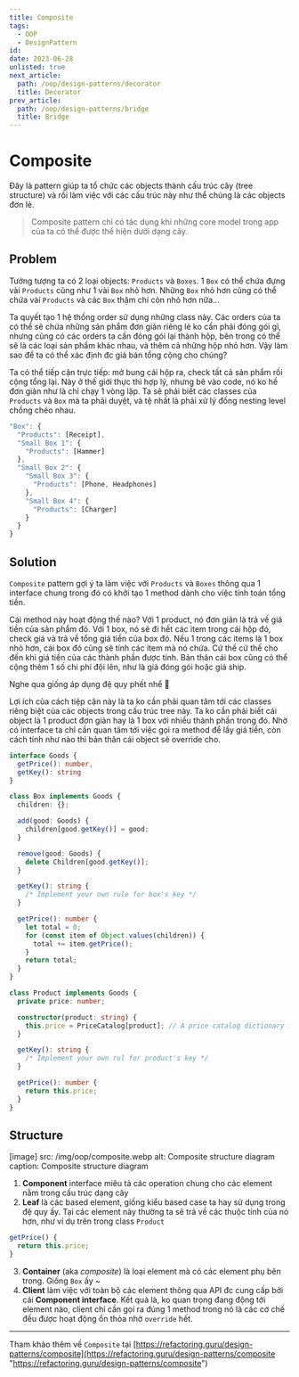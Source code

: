 ```yaml
---
title: Composite
tags:
  - OOP
  - DesignPattern
id:
date: 2023-06-28
unlisted: true
next_article:
  path: /oop/design-patterns/decorator
  title: Decorator
prev_article:
  path: /oop/design-patterns/bridge
  title: Bridge
---
```


# Composite

Đây là pattern giúp ta tổ chức các objects thành cấu trúc cây (tree structure) và rồi làm việc với các cấu trúc này như thể chúng là các objects đơn lẻ.

> Composite pattern chỉ có tác dụng khi những core model trong app của ta có thể được thể hiện dưới dạng cây.

## Problem

Tưởng tượng ta có 2 loại objects: `Products` và `Boxes`. 1 `Box` có thể chứa đựng vài `Products` cũng như 1 vài `Box` nhỏ hơn. Những `Box` nhỏ hơn cũng có thể chứa vài `Products` và các `Box` thậm chí còn nhỏ hơn nữa...

Ta quyết tạo 1 hệ thống order sử dụng những class này. Các orders của ta có thể sẽ chứa những sản phẩm đơn giản riêng lẻ ko cần phải đóng gói gì, nhưng cũng có các orders ta cần đóng gói lại thành hộp, bên trong có thể sẽ là các loại sản phẩm khác nhau, và thêm cả những hộp nhỏ hơn. Vậy làm sao để ta có thể xác định đc giá bán tổng cộng cho chúng?

Ta có thể tiếp cận trực tiếp: mở bung cái hộp ra, check tất cả sản phẩm rồi cộng tổng lại. Này ở thế giới thực thì hợp lý, nhưng bê vào code, nó ko hề đơn giản như là chỉ chạy 1 vòng lặp. Ta sẽ phải biết các classes của `Products` và `Box` mà ta phải duyệt, và tệ nhất là phải xử lý đống nesting level chồng chéo nhau.

```js
"Box": {
  "Products": [Receipt],
  "Small Box 1": {
    "Products": [Hammer]
  },
  "Small Box 2": {
    "Small Box 3": {
      "Products": [Phone, Headphones]
    },
    "Small Box 4": {
      "Products": [Charger]
    }
  }
}
```

## Solution

`Composite` pattern gợi ý ta làm việc với `Products` và `Boxes` thông qua 1 interface chung trong đó có khởi tạo 1 method dành cho việc tính toán tổng tiền.

Cái method này hoạt động thế nào? Với 1 product, nó đơn giản là trả về giá tiền của sản phẩm đó. Với 1 box, nó sẽ đi hết các item trong cái hộp đó, check giá và trả về tổng giá tiền của box đó. Nếu 1 trong các items là 1 box nhỏ hơn, cái box đó cũng sẽ tính các item mà nó chứa. Cứ thế cứ thế cho đến khi giá tiền của các thành phần được tính. Bản thân cái box cũng có thể cộng thêm 1 số chi phí đội lên, như là giá đóng gói hoặc giá ship.

Nghe qua giống áp dụng đệ quy phết nhể 🤔

Lợi ích của cách tiệp cận này là ta ko cần phải quan tâm tới các classes riêng biệt của các objects trong cấu trúc tree này. Ta ko cần phải biết cái object là 1 product đơn giản hay là 1 box với nhiều thành phần trong đó. Nhờ có interface ta chỉ cần quan tâm tới việc gọi ra method để lấy giá tiền, còn cách tính như nào thì bản thân cái object sẽ override cho.

```ts
interface Goods {
  getPrice(): number,
  getKey(): string
}

class Box implements Goods {
  children: {};

  add(good: Goods) {
    children[good.getKey()] = good;
  }

  remove(good: Goods) {
    delete Children[good.getKey()];
  }

  getKey(): string {
    /* Implement your own rule for box's key */
  }

  getPrice(): number {
    let total = 0;
    for (const item of Object.values(children)) {
      total += item.getPrice();
    }
    return total;
  }
}

class Product implements Goods {
  private price: number;

  constructor(product: string) {
    this.price = PriceCatalog[product]; // A price catalog dictionary for short hand price assignment
  }

  getKey(): string {
    /* Implement your own rul for product's key */
  }

  getPrice(): number {
    return this.price;
  }
}
```

## Structure

[image]
  src: /img/oop/composite.webp
  alt: Composite structure diagram
  caption: Composite structure diagram

1. **Component** interface miêu tả các operation chung cho các element nằm trong cấu trúc dạng cây
2. **Leaf** là các based element, giống kiểu based case ta hay sử dụng trong đệ quy ấy. Tại các element này thường ta sẽ trả về các thuộc tính của nó hơn, như ví dụ trên trong class `Product`

  ```ts
  getPrice() {
    return this.price;
  }
  ```

3. **Container** (aka _composite_) là loại element mà có các element phụ bên trong. Giống `Box` ấy ~
4. **Client** làm việc với toàn bộ các element thông qua API đc cung cấp bởi cái **Component interface**. Kết quả là, ko quan trọng đang động tới element nào, client chỉ cần gọi ra đúng 1 method trong nó là các cơ chế đều được hoạt động ổn thỏa nhờ `override` hết.

---

Tham khảo thêm về `Composite` tại [https://refactoring.guru/design-patterns/composite](https://refactoring.guru/design-patterns/composite "https://refactoring.guru/design-patterns/composite")

